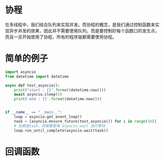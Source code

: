 # 协程
在多线程中，我们结合队列来实现并发。而协程的概念，是我们通过控制函数来实现异步并发的效果，因此并不需要使用队列。而是要控制好每个函数口的发生点，而且一旦开始使用了协程，所有的程序就都需要使用协程。

# 简单的例子
```py
import asyncio
from datetime import datetime 

async def test_asyncio():
    print("start : {}".format(datetime.now()))
    await asyncio.sleep(5)
    print('end : {}'.format(datetime.now()))


if __name__ == "__main__":
    loop = asyncio.get_event_loop()
    task = [asyncio.ensure_future(test_asyncio()) for i in range(10)]
    # 如果是task，则需要使用 asyncio.wait 进行等待
    loop.run_until_complete(asyncio.wait(task))
```

# 回调函数
